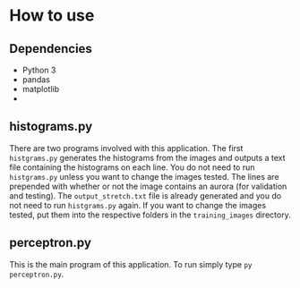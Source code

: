 # How to use

## Dependencies

- Python 3
- pandas
- matplotlib
-

## histograms.py

There are two programs involved with this application. The first `histgrams.py` generates the histograms from the images and outputs a text file containing the histograms on each line. You do not need to run `histgrams.py` unless you want to change the images tested. The lines are prepended with whether or not the image contains an aurora (for validation and testing). The `output_stretch.txt` file is already generated and you do not need to run `histgrams.py` again. If you want to change the images tested, put them into the respective folders in the `training_images` directory.

## perceptron.py

This is the main program of this application. To run simply type `py perceptron.py`.
